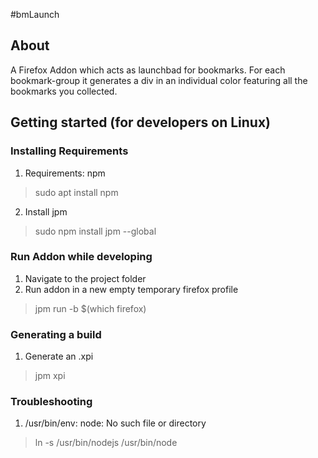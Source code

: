 #bmLaunch
## About
A Firefox Addon which acts as launchbad for bookmarks.
For each bookmark-group it generates a div in an individual color featuring all the bookmarks you collected.


## Getting started (for developers on Linux)
### Installing Requirements
1. Requirements: npm

> sudo apt install npm

2. Install jpm

> sudo npm install jpm --global


### Run Addon while developing
1. Navigate to the project folder
2. Run addon in a new empty temporary firefox profile

> jpm run -b $(which firefox)


### Generating a build
1. Generate an .xpi

> jpm xpi


### Troubleshooting
1. /usr/bin/env: node: No such file or directory

> ln -s /usr/bin/nodejs /usr/bin/node
